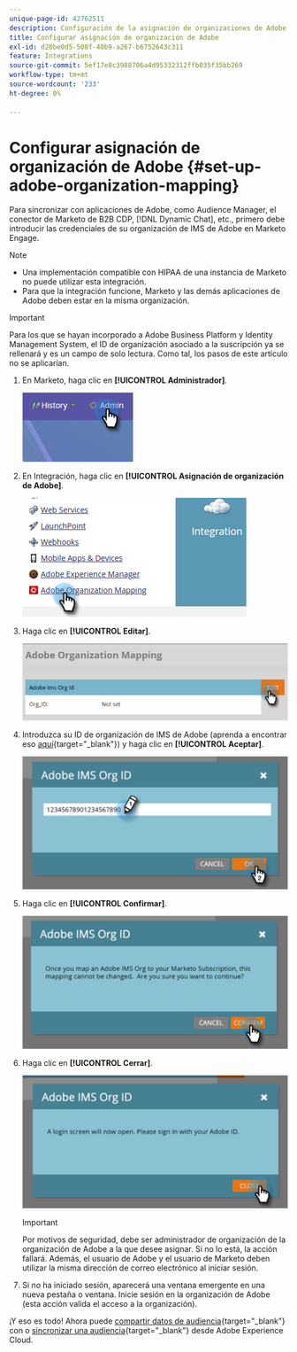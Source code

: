 ```yaml
---
unique-page-id: 42762511
description: Configuración de la asignación de organizaciones de Adobe - Documentos de Marketo - Documentación del producto
title: Configurar asignación de organización de Adobe
exl-id: d20be0d5-508f-40b9-a267-b6752643c311
feature: Integrations
source-git-commit: 5ef17e8c3988706a4d95332312ffb035f35bb269
workflow-type: tm+mt
source-wordcount: '233'
ht-degree: 0%

---
```


# Configurar asignación de organización de Adobe {#set-up-adobe-organization-mapping}

Para sincronizar con aplicaciones de Adobe, como Audience Manager, el conector de Marketo de B2B CDP, [!DNL Dynamic Chat], etc., primero debe introducir las credenciales de su organización de IMS de Adobe en Marketo Engage.

>[!NOTE]
>
>* Una implementación compatible con HIPAA de una instancia de Marketo no puede utilizar esta integración.
>* Para que la integración funcione, Marketo y las demás aplicaciones de Adobe deben estar en la misma organización.

>[!IMPORTANT]
>
>Para los que se hayan incorporado a Adobe Business Platform y Identity Management System, el ID de organización asociado a la suscripción ya se rellenará y es un campo de solo lectura. Como tal, los pasos de este artículo no se aplicarían.

1. En Marketo, haga clic en **[!UICONTROL Administrador]**.

   ![](assets/set-up-adobe-experience-cloud-audience-sharing-1.png)

1. En Integración, haga clic en **[!UICONTROL Asignación de organización de Adobe]**.

   ![](assets/set-up-adobe-experience-cloud-audience-sharing-2.png)

1. Haga clic en **[!UICONTROL Editar]**.

   ![](assets/set-up-adobe-experience-cloud-audience-sharing-3.png)

1. Introduzca su ID de organización de IMS de Adobe (aprenda a encontrar eso [aquí](https://experienceleague.adobe.com/docs/control-panel/using/faq.html?lang=es){target="_blank"}) y haga clic en **[!UICONTROL Aceptar]**.

   ![](assets/set-up-adobe-experience-cloud-audience-sharing-4.png)

1. Haga clic en **[!UICONTROL Confirmar]**.

   ![](assets/set-up-adobe-experience-cloud-audience-sharing-5.png)

1. Haga clic en **[!UICONTROL Cerrar]**.

   ![](assets/set-up-adobe-experience-cloud-audience-sharing-6.png)

   >[!IMPORTANT]
   >
   >Por motivos de seguridad, debe ser administrador de organización de la organización de Adobe a la que desee asignar. Si no lo está, la acción fallará. Además, el usuario de Adobe y el usuario de Marketo deben utilizar la misma dirección de correo electrónico al iniciar sesión.

1. Si _no_ ha iniciado sesión, aparecerá una ventana emergente en una nueva pestaña o ventana. Inicie sesión en la organización de Adobe (esta acción valida el acceso a la organización).

¡Y eso es todo! Ahora puede [compartir datos de audiencia](/help/marketo/product-docs/core-marketo-concepts/smart-lists-and-static-lists/static-lists/send-a-list-to-adobe-experience-cloud.md){target="_blank"} con o [sincronizar una audiencia](/help/marketo/product-docs/adobe-experience-cloud-integrations/sync-an-audience-from-adobe-experience-cloud.md){target="_blank"} desde Adobe Experience Cloud.

